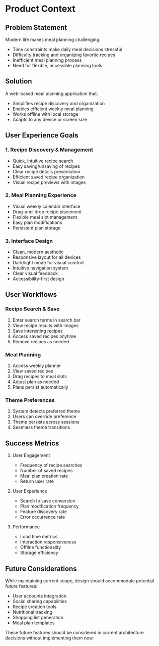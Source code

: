 # Product Context

## Problem Statement
Modern life makes meal planning challenging:
- Time constraints make daily meal decisions stressful
- Difficulty tracking and organizing favorite recipes
- Inefficient meal planning process
- Need for flexible, accessible planning tools

## Solution
A web-based meal planning application that:
- Simplifies recipe discovery and organization
- Enables efficient weekly meal planning
- Works offline with local storage
- Adapts to any device or screen size

## User Experience Goals

### 1. Recipe Discovery & Management
- Quick, intuitive recipe search
- Easy saving/unsaving of recipes
- Clear recipe details presentation
- Efficient saved recipe organization
- Visual recipe previews with images

### 2. Meal Planning Experience
- Visual weekly calendar interface
- Drag-and-drop recipe placement
- Flexible meal slot management
- Easy plan modifications
- Persistent plan storage

### 3. Interface Design
- Clean, modern aesthetic
- Responsive layout for all devices
- Dark/light mode for visual comfort
- Intuitive navigation system
- Clear visual feedback
- Accessibility-first design

## User Workflows

### Recipe Search & Save
1. Enter search terms in search bar
2. View recipe results with images
3. Save interesting recipes
4. Access saved recipes anytime
5. Remove recipes as needed

### Meal Planning
1. Access weekly planner
2. View saved recipes
3. Drag recipes to meal slots
4. Adjust plan as needed
5. Plans persist automatically

### Theme Preferences
1. System detects preferred theme
2. Users can override preference
3. Theme persists across sessions
4. Seamless theme transitions

## Success Metrics
1. User Engagement
   - Frequency of recipe searches
   - Number of saved recipes
   - Meal plan creation rate
   - Return user rate

2. User Experience
   - Search to save conversion
   - Plan modification frequency
   - Feature discovery rate
   - Error occurrence rate

3. Performance
   - Load time metrics
   - Interaction responsiveness
   - Offline functionality
   - Storage efficiency

## Future Considerations
While maintaining current scope, design should accommodate potential future features:
- User accounts integration
- Social sharing capabilities
- Recipe creation tools
- Nutritional tracking
- Shopping list generation
- Meal plan templates

These future features should be considered in current architecture decisions without implementing them now.
